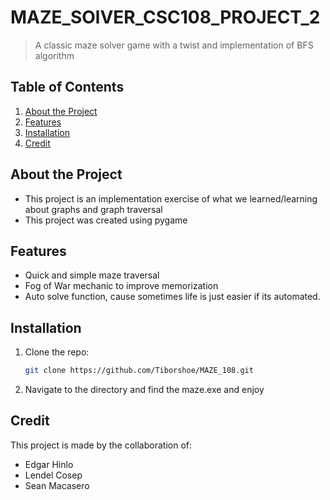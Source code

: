# **MAZE_SOlVER_CSC108_PROJECT_2**
> A classic maze solver game with a twist and implementation of BFS algorithm
## **Table of Contents**
1. [About the Project](#about-the-project)
2. [Features](#features)
3. [Installation](#installation)
4. [Credit](#credit)

## **About the Project**
- This project is an implementation exercise of what we learned/learning about graphs and graph traversal
- This project was created using pygame


## **Features**
- Quick and simple maze traversal
- Fog of War mechanic to improve memorization
- Auto solve function, cause sometimes life is just easier if its automated.

## **Installation**
1. Clone the repo:
   ```bash
   git clone https://github.com/Tiborshoe/MAZE_108.git
2. Navigate to the directory and find the maze.exe and enjoy

## **Credit**
This project is made by the collaboration of:
- Edgar Hinlo
- Lendel Cosep
- Sean Macasero
